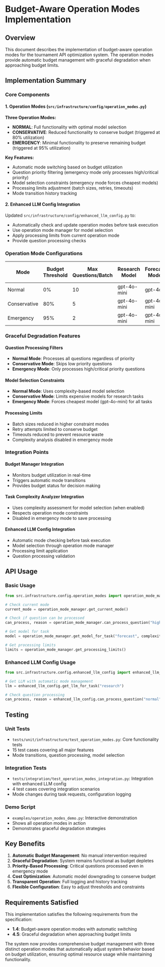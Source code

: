 # Budget-Aware Operation Modes Implementation

## Overview

This document describes the implementation of budget-aware operation modes for the tournament API optimization system. The operation modes provide automatic budget management with graceful degradation when approaching budget limits.

## Implementation Summary

### Core Components

#### 1. Operation Modes (`src/infrastructure/config/operation_modes.py`)

**Three Operation Modes:**
- **NORMAL**: Full functionality with optimal model selection
- **CONSERVATIVE**: Reduced functionality to conserve budget (triggered at 80% utilization)
- **EMERGENCY**: Minimal functionality to preserve remaining budget (triggered at 95% utilization)

**Key Features:**
- Automatic mode switching based on budget utilization
- Question priority filtering (emergency mode only processes high/critical priority)
- Model selection constraints (emergency mode forces cheapest models)
- Processing limits adjustment (batch sizes, retries, timeouts)
- Mode transition history tracking

#### 2. Enhanced LLM Config Integration

Updated `src/infrastructure/config/enhanced_llm_config.py` to:
- Automatically check and update operation modes before task execution
- Use operation mode manager for model selection
- Apply processing limits from current operation mode
- Provide question processing checks

### Operation Mode Configurations

| Mode         | Budget Threshold | Max Questions/Batch | Research Model | Forecast Model | Max Retries | Timeout | Complexity Analysis | Skip Low Priority |
| ------------ | ---------------- | ------------------- | -------------- | -------------- | ----------- | ------- | ------------------- | ----------------- |
| Normal       | 0%               | 10                  | gpt-4o-mini    | gpt-4o         | 3           | 90s     | ✓                   | ✗                 |
| Conservative | 80%              | 5                   | gpt-4o-mini    | gpt-4o-mini    | 2           | 60s     | ✓                   | ✓                 |
| Emergency    | 95%              | 2                   | gpt-4o-mini    | gpt-4o-mini    | 1           | 45s     | ✗                   | ✓                 |

### Graceful Degradation Features

#### Question Processing Filters
- **Normal Mode**: Processes all questions regardless of priority
- **Conservative Mode**: Skips low priority questions
- **Emergency Mode**: Only processes high/critical priority questions

#### Model Selection Constraints
- **Normal Mode**: Uses complexity-based model selection
- **Conservative Mode**: Limits expensive models for research tasks
- **Emergency Mode**: Forces cheapest model (gpt-4o-mini) for all tasks

#### Processing Limits
- Batch sizes reduced in higher constraint modes
- Retry attempts limited to conserve budget
- Timeouts reduced to prevent resource waste
- Complexity analysis disabled in emergency mode

### Integration Points

#### Budget Manager Integration
- Monitors budget utilization in real-time
- Triggers automatic mode transitions
- Provides budget status for decision making

#### Task Complexity Analyzer Integration
- Uses complexity assessment for model selection (when enabled)
- Respects operation mode constraints
- Disabled in emergency mode to save processing

#### Enhanced LLM Config Integration
- Automatic mode checking before task execution
- Model selection through operation mode manager
- Processing limit application
- Question processing validation

## API Usage

### Basic Usage

```python
from src.infrastructure.config.operation_modes import operation_mode_manager

# Check current mode
current_mode = operation_mode_manager.get_current_mode()

# Check if question can be processed
can_process, reason = operation_mode_manager.can_process_question("high")

# Get model for task
model = operation_mode_manager.get_model_for_task("forecast", complexity_assessment)

# Get processing limits
limits = operation_mode_manager.get_processing_limits()
```

### Enhanced LLM Config Usage

```python
from src.infrastructure.config.enhanced_llm_config import enhanced_llm_config

# Get LLM with automatic mode management
llm = enhanced_llm_config.get_llm_for_task("research")

# Check question processing
can_process, reason = enhanced_llm_config.can_process_question("normal")
```

## Testing

### Unit Tests
- `tests/unit/infrastructure/test_operation_modes.py`: Core functionality tests
- 15 test cases covering all major features
- Mode transitions, question processing, model selection

### Integration Tests
- `tests/integration/test_operation_modes_integration.py`: Integration with enhanced LLM config
- 4 test cases covering integration scenarios
- Mode changes during task requests, configuration logging

### Demo Script
- `examples/operation_modes_demo.py`: Interactive demonstration
- Shows all operation modes in action
- Demonstrates graceful degradation strategies

## Key Benefits

1. **Automatic Budget Management**: No manual intervention required
2. **Graceful Degradation**: System remains functional as budget depletes
3. **Priority-Based Processing**: Critical questions processed even in emergency mode
4. **Cost Optimization**: Automatic model downgrading to conserve budget
5. **Transparent Operation**: Full logging and history tracking
6. **Flexible Configuration**: Easy to adjust thresholds and constraints

## Requirements Satisfied

This implementation satisfies the following requirements from the specification:

- **1.4**: Budget-aware operation modes with automatic switching
- **4.5**: Graceful degradation when approaching budget limits

The system now provides comprehensive budget management with three distinct operation modes that automatically adjust system behavior based on budget utilization, ensuring optimal resource usage while maintaining functionality.
